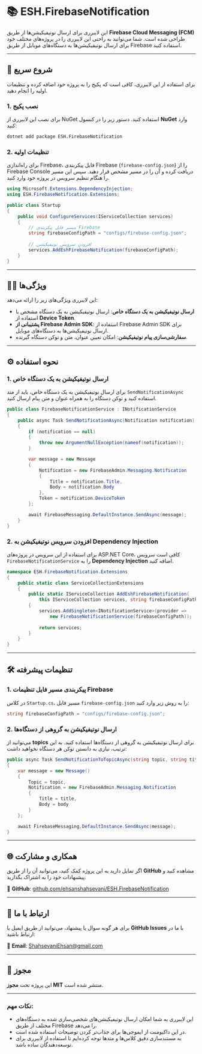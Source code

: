 
# 📚 ESH.FirebaseNotification

این لایبرری برای ارسال نوتیفیکیشن‌ها از طریق **Firebase Cloud Messaging (FCM)** طراحی شده است. شما می‌توانید به راحتی این لایبرری را در پروژه‌های مختلف خود برای ارسال نوتیفیکیشن‌ها به دستگاه‌های موبایل از طریق Firebase استفاده کنید.

---

## 🚀 شروع سریع

برای استفاده از این لایبرری، کافی است که پکیج را به پروژه خود اضافه کرده و تنظیمات اولیه را انجام دهید.

### 1. نصب پکیج

برای نصب این لایبرری از NuGet استفاده کنید. دستور زیر را در کنسول **NuGet** وارد کنید:

```bash
dotnet add package ESH.FirebaseNotification
```

### 2. تنظیمات اولیه

برای راه‌اندازی Firebase، فایل پیکربندی Firebase (`firebase-config.json`) را از Firebase Console دریافت کرده و آن را در مسیر مشخص قرار دهید. سپس این مسیر را هنگام تنظیم سرویس در پروژه خود وارد کنید.

```csharp
using Microsoft.Extensions.DependencyInjection;
using ESH.FirebaseNotification.Extensions;

public class Startup
{
    public void ConfigureServices(IServiceCollection services)
    {
        // مسیر فایل پیکربندی Firebase
        string firebaseConfigPath = "configs/firebase-config.json";
        
        // افزودن سرویس نوتیفیکیشن
        services.AddEshFirebaseNotification(firebaseConfigPath);
    }
}
```

---

## 🧑‍💻 ویژگی‌ها

این لایبرری ویژگی‌های زیر را ارائه می‌دهد:

- **ارسال نوتیفیکیشن به یک دستگاه خاص**: ارسال نوتیفیکیشن به یک دستگاه مشخص با استفاده از **Device Token**.
- **پشتیبانی از Firebase Admin SDK**: استفاده از Firebase Admin SDK برای ارسال نوتیفیکیشن‌ها به دستگاه‌های موبایل.
- **سفارشی‌سازی پیام نوتیفیکیشن**: امکان تعیین عنوان، متن و توکن دستگاه گیرنده.

---

## ⚙️ نحوه استفاده

### 1. ارسال نوتیفیکیشن به یک دستگاه خاص

برای ارسال نوتیفیکیشن به یک دستگاه خاص، باید از متد `SendNotificationAsync` استفاده کنید و توکن دستگاه را به همراه عنوان و متن پیام ارسال کنید.

```csharp
public class FirebaseNotificationService : INotificationService
{
    public async Task SendNotificationAsync(Notification notification)
    {
        if (notification == null)
        {
            throw new ArgumentNullException(nameof(notification));
        }

        var message = new Message
        {
            Notification = new FirebaseAdmin.Messaging.Notification
            {
                Title = notification.Title,
                Body = notification.Body
            },
            Token = notification.DeviceToken
        };

        await FirebaseMessaging.DefaultInstance.SendAsync(message);
    }
}
```

### 2. افزودن سرویس نوتیفیکیشن به Dependency Injection

برای استفاده از این سرویس در پروژه‌های ASP.NET Core، کافی است سرویس `FirebaseNotificationService` را به **Dependency Injection** اضافه کنید.

```csharp
namespace ESH.FirebaseNotification.Extensions
{
    public static class ServiceCollectionExtensions
    {
        public static IServiceCollection AddEshFirebaseNotification(
            this IServiceCollection services, string firebaseConfigPath)
        {
            services.AddSingleton<INotificationService>(provider =>
                new FirebaseNotificationService(firebaseConfigPath));
            
            return services;
        }
    }
}
```

---

## 🛠️ تنظیمات پیشرفته

### 1. پیکربندی مسیر فایل تنظیمات Firebase

در کلاس `Startup.cs`، مسیر فایل `firebase-config.json` را به روش زیر وارد کنید:

```csharp
string firebaseConfigPath = "configs/firebase-config.json";
```

### 2. ارسال نوتیفیکیشن به گروهی از دستگاه‌ها

می‌توانید از **topics** برای ارسال نوتیفیکیشن به گروهی از دستگاه‌ها استفاده کنید. به این ترتیب، نیازی به دانستن توکن هر دستگاه نخواهید داشت:

```csharp
public async Task SendNotificationToTopicAsync(string topic, string title, string body)
{
    var message = new Message()
    {
        Topic = topic,
        Notification = new FirebaseAdmin.Messaging.Notification
        {
            Title = title,
            Body = body
        }
    };

    await FirebaseMessaging.DefaultInstance.SendAsync(message);
}
```

---

## 🌐 همکاری و مشارکت

اگر تمایل دارید به این پروژه کمک کنید، می‌توانید آن را از طریق **GitHub** مشاهده کنید و پیشنهادات خود را به اشتراک بگذارید.

🔗 **GitHub**: [github.com/ehsanshahsevani/ESH.FirebaseNotification](https://github.com/ehsanshahsevani/ESH.FirebaseNotification)

---

## 📧 ارتباط با ما

برای هر گونه سوال یا پیشنهاد، می‌توانید از طریق ایمیل یا **GitHub Issues** با ما در ارتباط باشید:

📧 **Email**: ShahsevaniEhsan@gmail.com

---

## 📝 مجوز

این پروژه تحت **مجوز MIT** منتشر شده است.

---

### نکات مهم:
- این لایبرری به شما امکان ارسال نوتیفیکیشن‌های شخصی‌سازی شده به دستگاه‌های مختلف از طریق Firebase را می‌دهد.
- در این داکیومنت از ایموجی‌ها برای جذاب‌تر کردن توضیحات استفاده شده است.
- به مستندسازی دقیق کلاس‌ها و متدها توجه کرده‌ایم تا استفاده از لایبرری برای توسعه‌دهندگان ساده باشد.

